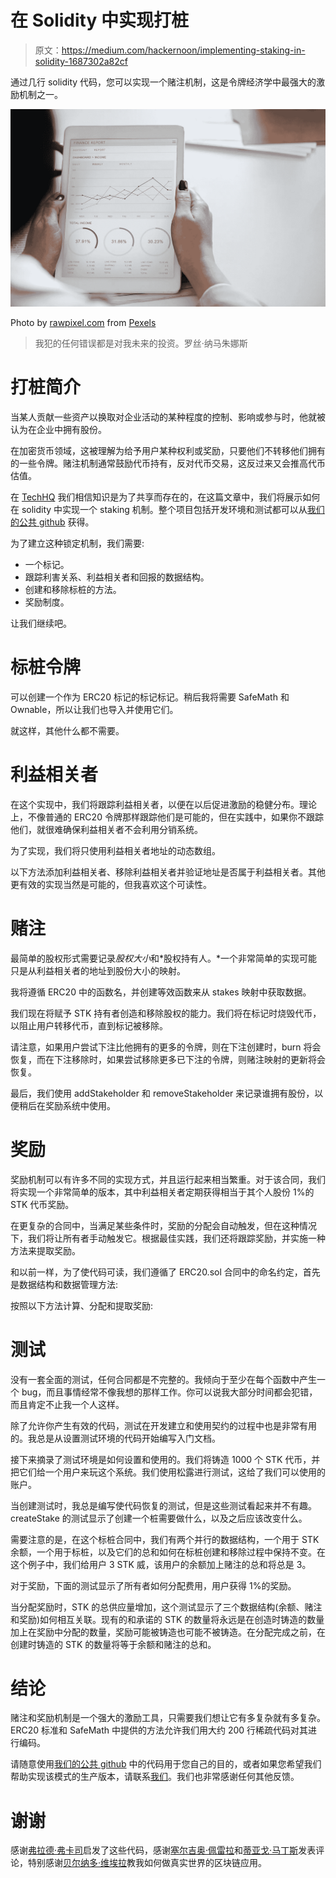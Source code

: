 # 在 Solidity 中实现打桩

> 原文：<https://medium.com/hackernoon/implementing-staking-in-solidity-1687302a82cf>

通过几行 solidity 代码，您可以实现一个赌注机制，这是令牌经济学中最强大的激励机制之一。

![](img/1475c7c628b3b9c99474aa28b566f3a2.png)

Photo by [rawpixel.com](https://www.pexels.com/@rawpixel?utm_content=attributionCopyText&utm_medium=referral&utm_source=pexels) from [Pexels](https://www.pexels.com/photo/white-ipad-955447/?utm_content=attributionCopyText&utm_medium=referral&utm_source=pexels)

> 我犯的任何错误都是对我未来的投资。罗丝·纳马朱娜斯

# 打桩简介

当某人贡献一些资产以换取对企业活动的某种程度的控制、影响或参与时，他就被认为在企业中拥有股份。

在加密货币领域，这被理解为给予用户某种权利或奖励，只要他们不转移他们拥有的一些令牌。赌注机制通常鼓励代币持有，反对代币交易，这反过来又会推高代币估值。

在 [TechHQ](http://www.techhq.io) 我们相信知识是为了共享而存在的，在这篇文章中，我们将展示如何在 solidity 中实现一个 staking 机制。整个项目包括开发环境和测试都可以从[我们的公共 github](https://github.com/HQ20/StakingToken) 获得。

为了建立这种锁定机制，我们需要:

*   一个标记。
*   跟踪利害关系、利益相关者和回报的数据结构。
*   创建和移除标桩的方法。
*   奖励制度。

让我们继续吧。

# 标桩令牌

可以创建一个作为 ERC20 标记的标记标记。稍后我将需要 SafeMath 和 Ownable，所以让我们也导入并使用它们。

就这样，其他什么都不需要。

# 利益相关者

在这个实现中，我们将跟踪利益相关者，以便在以后促进激励的稳健分布。理论上，不像普通的 ERC20 令牌那样跟踪他们是可能的，但在实践中，如果你不跟踪他们，就很难确保利益相关者不会利用分销系统。

为了实现，我们将只使用利益相关者地址的动态数组。

以下方法添加利益相关者、移除利益相关者并验证地址是否属于利益相关者。其他更有效的实现当然是可能的，但我喜欢这个可读性。

# 赌注

最简单的股权形式需要记录*股权大小*和*股权持有人。*一个非常简单的实现可能只是从利益相关者的地址到股份大小的映射。

我将遵循 ERC20 中的函数名，并创建等效函数来从 stakes 映射中获取数据。

我们现在将赋予 STK 持有者创造和移除股权的能力。我们将在标记时烧毁代币，以阻止用户转移代币，直到标记被移除。

请注意，如果用户尝试下注比他拥有的更多的令牌，则在下注创建时，burn 将会恢复，而在下注移除时，如果尝试移除更多已下注的令牌，则赌注映射的更新将会恢复。

最后，我们使用 addStakeholder 和 removeStakeholder 来记录谁拥有股份，以便稍后在奖励系统中使用。

# 奖励

奖励机制可以有许多不同的实现方式，并且运行起来相当繁重。对于该合同，我们将实现一个非常简单的版本，其中利益相关者定期获得相当于其个人股份 1%的 STK 代币奖励。

在更复杂的合同中，当满足某些条件时，奖励的分配会自动触发，但在这种情况下，我们将让所有者手动触发它。根据最佳实践，我们还将跟踪奖励，并实施一种方法来提取奖励。

和以前一样，为了使代码可读，我们遵循了 ERC20.sol 合同中的命名约定，首先是数据结构和数据管理方法:

按照以下方法计算、分配和提取奖励:

# 测试

没有一套全面的测试，任何合同都是不完整的。我倾向于至少在每个函数中产生一个 bug，而且事情经常不像我想的那样工作。你可以说我大部分时间都会犯错，而且肯定不止我一个人这样。

除了允许你产生有效的代码，测试在开发建立和使用契约的过程中也是非常有用的。我总是从设置测试环境的代码开始编写入门文档。

接下来摘录了测试环境是如何设置和使用的。我们将铸造 1000 个 STK 代币，并把它们给一个用户来玩这个系统。我们使用松露进行测试，这给了我们可以使用的账户。

当创建测试时，我总是编写使代码恢复的测试，但是这些测试看起来并不有趣。createStake 的测试显示了创建一个桩需要做什么，以及之后应该改变什么。

需要注意的是，在这个标桩合同中，我们有两个并行的数据结构，一个用于 STK 余额，一个用于标桩，以及它们的总和如何在标桩创建和移除过程中保持不变。在这个例子中，我们给用户 3 STK 威，该用户的余额加上赌注的总和将总是 3。

对于奖励，下面的测试显示了所有者如何分配费用，用户获得 1%的奖励。

当分配奖励时，STK 的总供应量增加，这个测试显示了三个数据结构(余额、赌注和奖励)如何相互关联。现有的和承诺的 STK 的数量将永远是在创造时铸造的数量加上在奖励中分配的数量，奖励可能被铸造也可能不被铸造。在分配完成之前，在创建时铸造的 STK 的数量将等于余额和赌注的总和。

# 结论

赌注和奖励机制是一个强大的激励工具，只需要我们想让它有多复杂就有多复杂。ERC20 标准和 SafeMath 中提供的方法允许我们用大约 200 行稀疏代码对其进行编码。

请随意使用[我们的公共 github](https://github.com/HQ20/StakingToken) 中的代码用于您自己的目的，或者如果您希望我们帮助实现该模式的生产版本，请联系[我们](https://www.techhq.io/#GetinTouch)。我们也非常感谢任何其他反馈。

# 谢谢

感谢[弗拉德·弗卡司](https://www.linkedin.com/in/vladsilviufarcas/)启发了这些代码，感谢[塞尔吉奥·佩雷拉](https://www.linkedin.com/in/sergiomcpereira/)和[蒂亚戈·马丁斯](https://www.linkedin.com/in/temmartins/)发表评论，特别感谢[贝尔纳多·维埃拉](https://www.linkedin.com/in/obernardovieira/)教我如何做真实世界的区块链应用。
